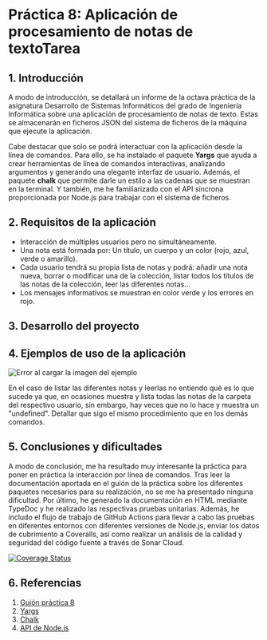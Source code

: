 # Práctica 8: Aplicación de procesamiento de notas de textoTarea

## 1. Introducción
A modo de introducción, se detallará un informe de la octava práctica de la asignatura Desarrollo de Sistemas Informáticos del grado de Ingeniería Informática sobre una aplicación de procesamiento de notas de texto. Estas se almacenarán en ficheros JSON del sistema de ficheros de la máquina que ejecute la aplicación.

Cabe destacar que solo se podrá interactuar con la aplicación desde la línea de comandos. Para ello, se ha instalado el paquete __Yargs__ que ayuda a crear herramientas de línea de comandos interactivas, analizando argumentos y generando una elegante interfaz de usuario. Además, el paquete __chalk__ que permite darle un estilo a las cadenas que se muestran en la terminal. Y también, me he familiarizado con el API síncrona proporcionada por Node.js para trabajar con el sistema de ficheros. 

## 2. Requisitos de la aplicación
- Interacción de múltiples usuarios pero no simultáneamente. 
- Una nota está formada por: Un título, un cuerpo y un color (rojo, azul, verde o amarillo).
- Cada usuario tendrá su propia lista de notas y podrá: añadir una nota nueva, borrar o modificar una de la colección, listar todos los títulos de las notas de la colección, leer las diferentes notas...
- Los mensajes informativos se muestran en color verde y los errores en rojo. 


## 3. Desarrollo del proyecto

## 4. Ejemplos de uso de la aplicación
![Error al cargar la imagen del ejemplo]()

En el caso de listar las diferentes notas y leerlas no entiendo qué es lo que sucede ya que, en ocasiones muestra y lista todas las notas de la carpeta del respectivo usuario, sin embargo, hay veces que no lo hace y muestra un "undefined". Detallar que sigo el mismo procedimiento que en los demás comandos. 

## 5. Conclusiones y dificultades
A modo de conclusión, me ha resultado muy interesante la práctica para poner en práctica la interacción por línea de comandos. Tras leer la documentación aportada en el guión de la práctica sobre los diferentes paquetes necesarios para su realización, no se me ha presentado ninguna dificultad. Por último, he generado la documentación en HTML mediante TypeDoc y he realizado las respectivas pruebas unitarias. Además, he includo el flujo de trabajo de GitHub Actions para llevar a cabo las pruebas en diferentes entornos con diferentes versiones de Node.js, enviar los datos de cubrimiento a Coveralls, así como realizar un análisis de la calidad y seguridad del código fuente a través de Sonar Cloud.

[![Coverage Status](https://coveralls.io/repos/github/ULL-ESIT-INF-DSI-2021/ull-esit-inf-dsi-20-21-prct08-filesystem-notes-app-lauracahe/badge.svg?branch=master)](https://coveralls.io/github/ULL-ESIT-INF-DSI-2021/ull-esit-inf-dsi-20-21-prct08-filesystem-notes-app-lauracahe?branch=master)

## 6. Referencias
1. [Guión práctica 8](https://campusingenieriaytecnologia.ull.es/mod/assign/view.php?id=290092)
2. [Yargs](https://www.npmjs.com/package/yargs)
3. [Chalk](https://www.npmjs.com/package/chalk)
4. [API de Node.js](https://nodejs.org/dist/latest-v15.x/docs/api/fs.html#fs_synchronous_api)
